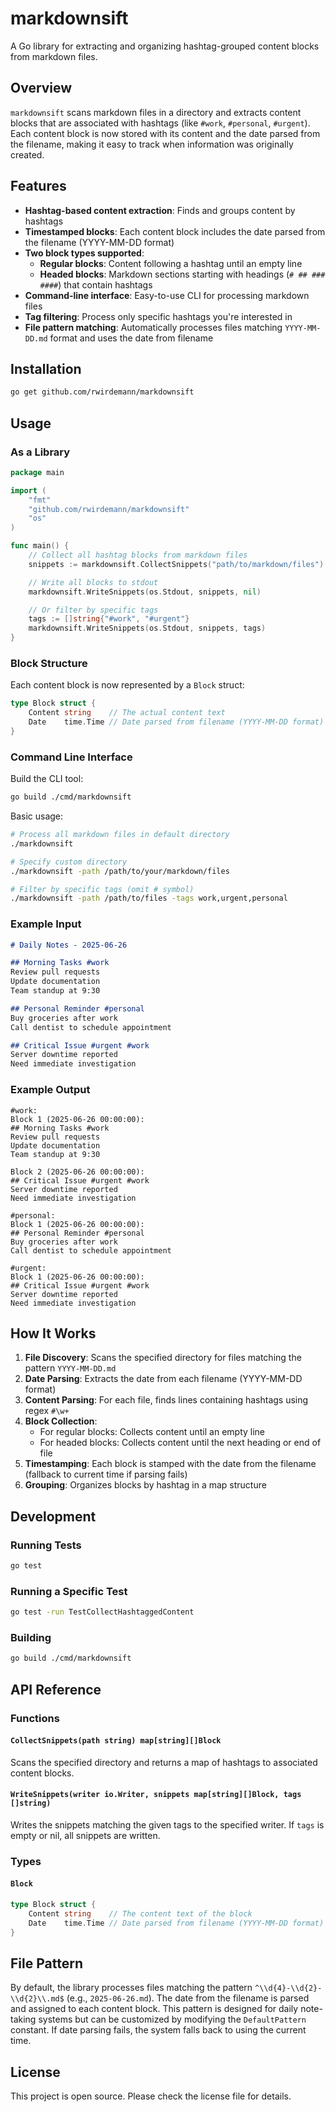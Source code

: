 # markdownsift

A Go library for extracting and organizing hashtag-grouped content blocks from markdown files.

## Overview

`markdownsift` scans markdown files in a directory and extracts content blocks that are associated with hashtags (like `#work`, `#personal`, `#urgent`). Each content block is now stored with its content and the date parsed from the filename, making it easy to track when information was originally created.

## Features

- **Hashtag-based content extraction**: Finds and groups content by hashtags
- **Timestamped blocks**: Each content block includes the date parsed from the filename (YYYY-MM-DD format)
- **Two block types supported**:
  - **Regular blocks**: Content following a hashtag until an empty line
  - **Headed blocks**: Markdown sections starting with headings (`# ## ### ####`) that contain hashtags
- **Command-line interface**: Easy-to-use CLI for processing markdown files
- **Tag filtering**: Process only specific hashtags you're interested in
- **File pattern matching**: Automatically processes files matching `YYYY-MM-DD.md` format and uses the date from filename

## Installation

```bash
go get github.com/rwirdemann/markdownsift
```

## Usage

### As a Library

```go
package main

import (
	"fmt"
	"github.com/rwirdemann/markdownsift"
	"os"
)

func main() {
	// Collect all hashtag blocks from markdown files
	snippets := markdownsift.CollectSnippets("path/to/markdown/files")

	// Write all blocks to stdout
	markdownsift.WriteSnippets(os.Stdout, snippets, nil)

	// Or filter by specific tags
	tags := []string{"#work", "#urgent"}
	markdownsift.WriteSnippets(os.Stdout, snippets, tags)
}
```

### Block Structure

Each content block is now represented by a `Block` struct:

```go
type Block struct {
    Content string    // The actual content text
    Date    time.Time // Date parsed from filename (YYYY-MM-DD format)
}
```

### Command Line Interface

Build the CLI tool:

```bash
go build ./cmd/markdownsift
```

Basic usage:

```bash
# Process all markdown files in default directory
./markdownsift

# Specify custom directory
./markdownsift -path /path/to/your/markdown/files

# Filter by specific tags (omit # symbol)
./markdownsift -path /path/to/files -tags work,urgent,personal
```

### Example Input

```markdown
# Daily Notes - 2025-06-26

## Morning Tasks #work
Review pull requests
Update documentation
Team standup at 9:30

## Personal Reminder #personal
Buy groceries after work
Call dentist to schedule appointment

## Critical Issue #urgent #work  
Server downtime reported
Need immediate investigation
```

### Example Output

```
#work:
Block 1 (2025-06-26 00:00:00):
## Morning Tasks #work
Review pull requests
Update documentation
Team standup at 9:30

Block 2 (2025-06-26 00:00:00):
## Critical Issue #urgent #work  
Server downtime reported
Need immediate investigation

#personal:
Block 1 (2025-06-26 00:00:00):
## Personal Reminder #personal
Buy groceries after work
Call dentist to schedule appointment

#urgent:
Block 1 (2025-06-26 00:00:00):
## Critical Issue #urgent #work  
Server downtime reported
Need immediate investigation
```

## How It Works

1. **File Discovery**: Scans the specified directory for files matching the pattern `YYYY-MM-DD.md`
2. **Date Parsing**: Extracts the date from each filename (YYYY-MM-DD format)
3. **Content Parsing**: For each file, finds lines containing hashtags using regex `#\w+`
4. **Block Collection**: 
   - For regular blocks: Collects content until an empty line
   - For headed blocks: Collects content until the next heading or end of file
5. **Timestamping**: Each block is stamped with the date from the filename (fallback to current time if parsing fails)
6. **Grouping**: Organizes blocks by hashtag in a map structure

## Development

### Running Tests

```bash
go test
```

### Running a Specific Test

```bash
go test -run TestCollectHashtaggedContent
```

### Building

```bash
go build ./cmd/markdownsift
```

## API Reference

### Functions

#### `CollectSnippets(path string) map[string][]Block`

Scans the specified directory and returns a map of hashtags to associated content blocks.

#### `WriteSnippets(writer io.Writer, snippets map[string][]Block, tags []string)`

Writes the snippets matching the given tags to the specified writer. If `tags` is empty or nil, all snippets are written.

### Types

#### `Block`

```go
type Block struct {
    Content string    // The content text of the block
    Date    time.Time // Date parsed from filename (YYYY-MM-DD format)
}
```

## File Pattern

By default, the library processes files matching the pattern `^\\d{4}-\\d{2}-\\d{2}\\.md$` (e.g., `2025-06-26.md`). The date from the filename is parsed and assigned to each content block. This pattern is designed for daily note-taking systems but can be customized by modifying the `DefaultPattern` constant. If date parsing fails, the system falls back to using the current time.

## License

This project is open source. Please check the license file for details.